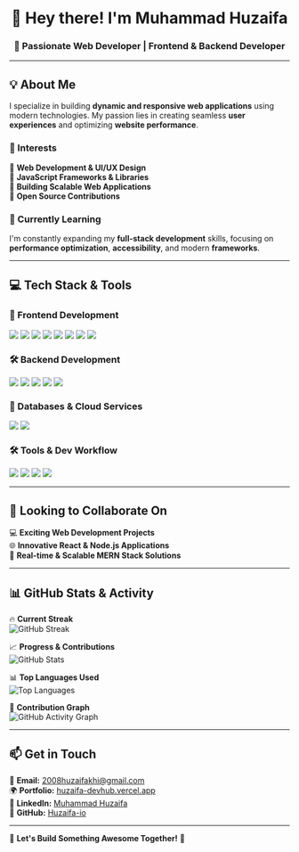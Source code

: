 <h1 align="center">👋 Hey there! I'm Muhammad Huzaifa</h1>
<h3 align="center">🚀 Passionate Web Developer | Frontend & Backend Developer</h3>

---

## 💡 About Me
I specialize in building **dynamic and responsive web applications** using modern technologies. My passion lies in creating seamless **user experiences** and optimizing **website performance**.

### 👀 Interests
🔹 **Web Development & UI/UX Design**  
🔹 **JavaScript Frameworks & Libraries**  
🔹 **Building Scalable Web Applications**  
🔹 **Open Source Contributions**  

### 🌱 Currently Learning
I'm constantly expanding my **full-stack development** skills, focusing on **performance optimization**, **accessibility**, and modern **frameworks**.

---

## 💻 Tech Stack & Tools  

### 🚀 Frontend Development  
<p>
  <img src="https://img.shields.io/badge/React-61DAFB?style=for-the-badge&logo=react&logoColor=white" />
  <img src="https://img.shields.io/badge/JavaScript-F7DF1E?style=for-the-badge&logo=javascript&logoColor=black" />
  <img src="https://img.shields.io/badge/HTML5-E34F26?style=for-the-badge&logo=html5&logoColor=white" />
  <img src="https://img.shields.io/badge/CSS3-1572B6?style=for-the-badge&logo=css3&logoColor=white" />
  <img src="https://img.shields.io/badge/TailwindCSS-06B6D4?style=for-the-badge&logo=tailwindcss&logoColor=white" />
  <img src="https://img.shields.io/badge/Bootstrap-7952B3?style=for-the-badge&logo=bootstrap&logoColor=white" />
  <img src="https://img.shields.io/badge/Material--UI-0081CB?style=for-the-badge&logo=mui&logoColor=white" />
  <img src="https://img.shields.io/badge/Ant%20Design-0170FE?style=for-the-badge&logo=antdesign&logoColor=white" />
</p>

### 🛠️ Backend Development  
<p>
  <img src="https://img.shields.io/badge/Node.js-339933?style=for-the-badge&logo=nodedotjs&logoColor=white" />
  <img src="https://img.shields.io/badge/Express.js-000000?style=for-the-badge&logo=express&logoColor=white" />
  <img src="https://img.shields.io/badge/REST%20API-FF6F00?style=for-the-badge&logo=fastapi&logoColor=white" />
  <img src="https://img.shields.io/badge/JWT-000000?style=for-the-badge&logo=jsonwebtokens&logoColor=white" />
  <img src="https://img.shields.io/badge/Firebase-FFCA28?style=for-the-badge&logo=firebase&logoColor=black" />
</p>

### 📡 Databases & Cloud Services  
<p>
  <img src="https://img.shields.io/badge/MongoDB-47A248?style=for-the-badge&logo=mongodb&logoColor=white" />
  <img src="https://img.shields.io/badge/Firebase-FFCA28?style=for-the-badge&logo=firebase&logoColor=black" />
</p>

### 🛠️ Tools & Dev Workflow  
<p>
  <img src="https://img.shields.io/badge/GitHub-181717?style=for-the-badge&logo=github&logoColor=white" />
  <img src="https://img.shields.io/badge/Postman-FF6C37?style=for-the-badge&logo=postman&logoColor=white" />
  <img src="https://img.shields.io/badge/VS%20Code-007ACC?style=for-the-badge&logo=visualstudiocode&logoColor=white" />
  <img src="https://img.shields.io/badge/Vercel-000000?style=for-the-badge&logo=vercel&logoColor=white" />
</p>

---

## 💞️ Looking to Collaborate On  
💻 **Exciting Web Development Projects**  
🌐 **Innovative React & Node.js Applications**  
📡 **Real-time & Scalable MERN Stack Solutions**  

---

## 📊 GitHub Stats & Activity  

🔥 **Current Streak**  
![GitHub Streak](https://streak-stats.demolab.com/?user=Huzaifa-io&theme=react&hide_border=true)  

📈 **Progress & Contributions**  
![GitHub Stats](https://github-readme-stats.vercel.app/api?username=Huzaifa-io&show_icons=true&theme=react&hide_border=true)  

📊 **Top Languages Used**  
![Top Languages](https://github-readme-stats.vercel.app/api/top-langs/?username=Huzaifa-io&layout=compact&theme=react&hide_border=true)  

📌 **Contribution Graph**  
![GitHub Activity Graph](https://github-readme-activity-graph.vercel.app/graph?username=Huzaifa-io&theme=react-dark&hide_border=true)  

---

## 📫 Get in Touch  
📧 **Email:** [2008huzaifakhi@gmail.com](mailto:2008huzaifakhi@gmail.com)  
🌍 **Portfolio:** [huzaifa-devhub.vercel.app](https://huzaifa-devhub.vercel.app)  
💼 **LinkedIn:** [Muhammad Huzaifa](https://www.linkedin.com/in/muhammad-huzaifa-968a3b321/)  
📂 **GitHub:** [Huzaifa-io](https://github.com/Huzaifa-io)  

---

💙 **Let's Build Something Awesome Together!** 🚀  
